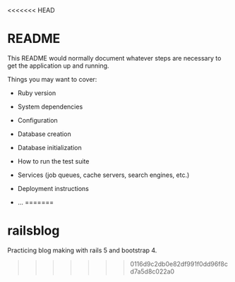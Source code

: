 <<<<<<< HEAD
# README

This README would normally document whatever steps are necessary to get the
application up and running.

Things you may want to cover:

* Ruby version

* System dependencies

* Configuration

* Database creation

* Database initialization

* How to run the test suite

* Services (job queues, cache servers, search engines, etc.)

* Deployment instructions

* ...
=======
# railsblog
Practicing blog making with rails 5 and bootstrap 4.
>>>>>>> 0116d9c2db0e82df991f0dd96f8cd7a5d8c022a0
